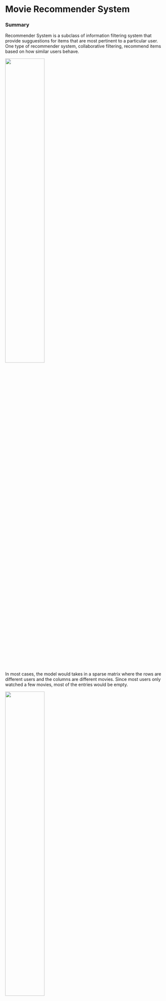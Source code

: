 # Movie Recommender System
### Summary

Recommender System is a subclass of information filtering system that provide sugguestions for items that are most pertinent to a particular user. One type of recommender system, collaborative filtering, recommend items based on how similar users behave.

<img src=/Images/recommender_system.png width=50% height=50%>

In most cases, the model would takes in a sparse matrix where the rows are different users and the columns are different movies. Since most users only watched a few movies, most of the entries would be empty.

<img src=/Images/sparse_matrix.png width=50% height=50%>

Throughout this project, three recommender systems was developped leveraging the MovieLens Dataset.

1. Popularity Model
    - Calculates the average ratings for each movie. No personalization for each user
    - Pro: easy to build
    - Con: low accuracy compared to other models

2. Spark's Alternating Least Squares (ALS) Model
    - A Spark collaborative filtering model that predicts missing entries by calculating latent factors
    - Pro: built-in library in Spark with built-in evaluation metrics
    - Con: lower accuracy and higher computation time compared to LightFM model

3. LightFM Model
    - A single-machine implementation of a recommender system
    - Pro: highest accuracy among the three
    - Con: only has a few built-in evaluation metrics, need to calculate some of them by hand

### Dataset
In this project, we utilized two versions of the MovieLens dataset.
- MovieLens-Small
    - 100,000 ratings and 3,600 tag applications across 9,000 movies by 600 users
- MovieLens-Large
    - 33M ratings and 2M tag applications applied to 86,000 movies by 330,975 users

<img src=/Images/dataset.png width=50% height=50%>

In machine learning, the usual approach involves partitioning data into train, validation, and test sets for cross-validation. However, this methodology doesn't translate well to recommender systems. These systems face a limitation: a model can't recommend items to a user it hasn't encountered in the training set. Consequently, it's crucial to ensure that users in the validation and test sets also exist in the training set. Moreover, it's essential to avoid overlap between users in the validation and test sets since both need to remain distinct, ensuring that the validation set generalizes effectively across all users without overlap with the test set.

**Data Partition Code Utilizing SQL and Spark**
<img src=/Images/spark_sql.png width=80% height=80%>

### Prediction Results

**Popularity Model Results**

<img src=/Images/popularity_result.png width=50% height=50%>

Popularity model simply recommends the same movies to every user based on their average ratings.

**ALS Model Results**

<img src=/Images/als_result.png width=50% height=50%>

ALS Model gives a predicted rating to every user based on other similar users.

**LightFM Model Results**

Because the model input of LightFM model is different than the other two, the output of LightFM would look like the interaction matrix sample that was provided at the beginning, with each entries filled with the predicted **rank** (not rating) of each movie

### Performance Evaluation
The evaluation metrics are Precision at k and Mean Average Precision(MAP).

<img src=/Images/metric_example.png width=40% height=40%>

Imagine this is a list of movie recommended to a user, ordering descendingly by the rank of each movie. The green check mark means that the user watched the movie, whereas the red cross mark means the user didn't watch the movie. 

- Precision at 1 = 1/1 = 1
- Precision at 2 = 1/2 = 0.5
- Precision at 3 = 1/3 = 0.33
- Average Precision = Average of the all the Precision at k for k=1 to 100
- Mean Average Precision = Mean of Average Precision for all the users

**Python Code Calculating MAP using Numpy and Pandas**
<img src=/Images/lightfm_map.png width=60% height=60%>

**Evaluation Results Comparing Popularity and ALS Using Precition at k and MAP**
<img src=/Images/baseline_als.png width=40% height=40%>

**Evaluation Results Comparing Baseline and ALS Using Precision at k and MAP**
<img src=/Images/als_lightfm.png width=40% height=40%>

Something to note is that this recommender system is evaluated based on implicit feedback: the number of moviea that a specific user watched from the list of movies that were recommended to them. Since it is impossible for a user to watch all the movies that were recommended to them, it is impossible to reach the high precision like a normal machine learning algorithm.







